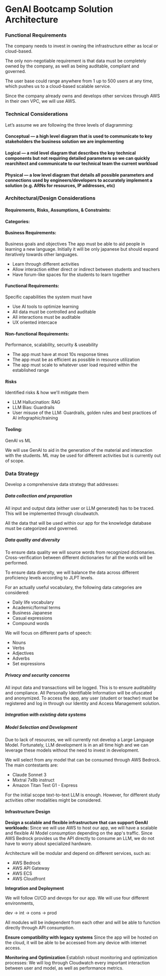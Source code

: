 # GenAI Bootcamp Solution Architecture 


### Functional Requirements

The company needs to invest in owning the infrastructure either as local or cloud-based.

The only non-negotiable requirement is that data must be completely owned by the company, as well as being auditable, compliant and governed. 

The user base could range anywhere from 1 up to 500 users at any time, which pushes us to a cloud-based scalable service. 

Since the company already owns and develops other services through AWS in their own VPC, we will use AWS.


### Technical Considerations
Let’s assume we are following the three levels of diagramming:
#### Conceptual — a high level diagram that is used to communicate to key stakeholders the business solution we are implementing
#### Logical — a mid level diagram that describes the key technical components but not requiring detailed parameters so we can quickly rearchitect and communicate to our technical team the current workload
#### Physical — a low level diagram that details all possible parameters and connections used by engineers/developers to accurately implement a solution (e.g. ARNs for resources, IP addresses, etc)


### Architectural/Design Considerations
#### Requirements, Risks, Assumptions, & Constraints:

#### Categories:
#### Business Requirements: 
Business goals and objectives
The app must be able to aid people in learning a new language. Initially it will be only japanese but should expand iteratively towards other languages.
- Learn through different activities
- Allow interaction either direct or indirect between students and teachers
- Have forum-like spaces for the students to learn together

#### Functional Requirements: 
Specific capabilities the system must have
- Use AI tools to optimize learning
- All data must be controlled and auditable
- All interactions must be auditable 
- UX oriented intercace

#### Non-functional Requirements: 
Performance, scalability, security & useability
- The app must have at most 10s response times
- The app must be as efficient as possible in resource utilization
- The app must scale to whatever user load required within the established range

#### Risks
Identified risks & how we'll mitigate them
- LLM Hallucination: RAG 
- LLM Bias: Guardrails
- User misuse of the LLM: Guardrails, golden rules and best practices of AI infographic/training

#### Tooling: 
GenAI vs ML

We will use GenAI to aid in the generation of the material and interaction with the students. ML may be used for different activities but is currently out of scope.

### Data Strategy
Develop a comprehensive data strategy that addresses:

##### Data collection and preparation
All input and output data (either user or LLM generated) has to be traced. This will be implemented through cloudwatch.

All the data that will be used within our app for the knowledge database must be categorized and governed.

##### Data quality and diversity
To ensure data quality we will source words from recognized dictionaries. Cross-verification between different dictionaries for all the words will be performed. 

To ensure data diversity, we will balance the data across different proficiency levels according to JLPT levels.

For an actually useful vocabulary, the following data categories are considered:
- Daily life vocabulary
- Academic/formal terms
- Business Japanese
- Casual expressions
- Compound words
  
We will focus on different parts of speech:
- Nouns
- Verbs
- Adjectives
- Adverbs
- Set expressions

##### Privacy and security concerns

All input data and transactions will be logged. This is to ensure auditability and compliance. All Personally Identifiable Information will be ofuscated and anonymized. 
To access the app, any user (student or teacher) must be registered and log in through our Identity and Access Management solution.

##### Integration with existing data systems


##### Model Selection and Development
Due to lack of resources, we will currently not develop a Large Language Model. Fortunately, LLM development is in an all time high and we can leverage these models without the need to invest in development.

We will select from any model that can be consumed through AWS Bedrock. The main contestants are:
- Claude Sonnet 3
- Mixtral 7x8b instruct
- Amazon Titan Text G1 - Express

For the initial scope text-to-text LLM is enough. However, for different study activities other modalities might be considered.


#### Infrastructure Design
**Design a scalable and flexible infrastructure that can support GenAI workloads:**
Since we will use AWS to host our app, we will have a scalable and flexible AI Model consumption depending on the app's traffic.
Since AWS Bedrock provides us the API directly to consume an LLM, we do not have to worry about specialized hardware. 

Architecture will be modular and depend on different services, such as:
- AWS Bedrock
- AWS API Gateway
- AWS ECS
- AWS Cloudfront 

**Integration and Deployment**

We will follow CI/CD and devops for our app. We will use four different environments, 

dev -> int -> cons -> prod

All modules will be independent from each other and will be able to function directly through API consumption.

**Ensure compatibility with legacy systems**
Since the app will be hosted on the cloud, it will be able to be accessed from any device with internet access.


**Monitoring and Optimization**
Establish robust monitoring and optimization processes:
We will log through Cloudwatch every important interaction between user and model, as well as performance metrics.


